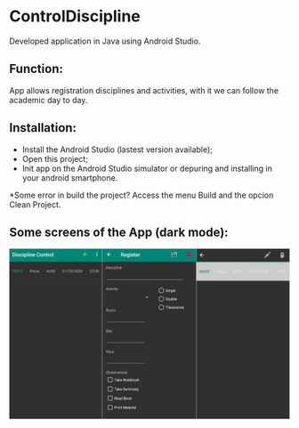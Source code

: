 # ControlDiscipline

Developed application in Java using Android Studio. 


## Function: 
App allows registration disciplines and activities, with it we can follow the academic day to day. 


## Installation:
- Install the Android Studio (lastest version available);
- Open this project;
- Init app on the Android Studio simulator or depuring and installing in your android smartphone.


*Some error in build the project? Access the menu Build and the opcion Clean Project.


## Some screens of the App (dark mode):
![Home Screen](https://github.com/gabrieldss/ControlDiscipline/blob/master/app_screens.png)
